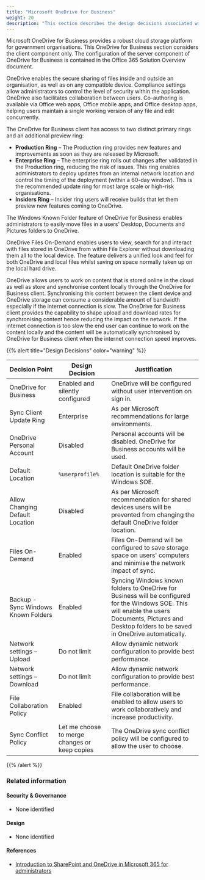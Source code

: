 ```yaml
---
title: "Microsoft OneDrive for Business"
weight: 20
description: "This section describes the design decisions associated with Microsoft OneDrive for Business."
---
```


Microsoft OneDrive for Business provides a robust cloud storage platform for government organisations. This OneDrive for Business section considers the client component only. The configuration of the server component of OneDrive for Business is contained in the Office 365 Solution Overview document.

OneDrive enables the secure sharing of files inside and outside an organisation, as well as on any compatible device. Compliance settings allow administrators to control the level of security within the application. OneDrive also facilitates collaboration between users. Co-authoring is available via Office web apps, Office mobile apps, and Office desktop apps, helping users maintain a single working version of any file and edit concurrently.

The OneDrive for Business client has access to two distinct primary rings and an additional preview ring:

* **Production Ring** – The Production ring provides new features and improvements as soon as they are released by Microsoft.
* **Enterprise Ring** – The enterprise ring rolls out changes after validated in the Production ring, reducing the risk of issues. This ring enables administrators to deploy updates from an internal network location and control the timing of the deployment (within a 60-day window). This is the recommended update ring for most large scale or high-risk organisations.
* **Insiders Ring** – Insider ring users will receive builds that let them preview new features coming to OneDrive.

The Windows Known Folder feature of OneDrive for Business enables administrators to easily move files in a users' Desktop, Documents and Pictures folders to OneDrive.

OneDrive Files On-Demand enables users to view, search for and interact with files stored in OneDrive from within File Explorer without downloading them all to the local device. The feature delivers a unified look and feel for both OneDrive and local files whilst saving on space normally taken up on the local hard drive.

OneDrive allows users to work on content that is stored online in the cloud as well as store and synchronise content locally through the OneDrive for Business client. Synchronising this content between the client device and OneDrive storage can consume a considerable amount of bandwidth especially if the internet connection is slow. The OneDrive for Business client provides the capability to shape upload and download rates for synchronising content hence reducing the impact on the network. If the internet connection is too slow the end user can continue to work on the content locally and the content will be automatically synchronised by OneDrive for Business client when the internet connection speed improves.

{{% alert title="Design Decisions" color="warning" %}}

| Decision Point                      | Design Decision                               | Justification                                                                                                                                                                                            |
|-------------------------------------|-----------------------------------------------|----------------------------------------------------------------------------------------------------------------------------------------------------------------------------------------------------------|
| OneDrive for Business               | Enabled and silently configured               | OneDrive will be configured without user intervention on sign in.                                                                                                                                        |
| Sync Client Update Ring             | Enterprise                                    | As per Microsoft recommendations for large environments.                                                                                                                                                 |
| OneDrive Personal Account           | Disabled                                      | Personal accounts will be disabled. OneDrive for Business accounts will be used.                                                                                                                         |
| Default Location                    | `%userprofile%`                               | Default OneDrive folder location is suitable for the Windows SOE.                                                                                                                                        |
| Allow Changing Default Location     | Disabled                                      | As per Microsoft recommendation for shared devices users will be prevented from changing the default OneDrive folder location.                                                                           |
| Files On-Demand                     | Enabled                                       | Files On-Demand will be configured to save storage space on users' computers and minimise the network impact of sync.                                                                                    |
| Backup - Sync Windows Known Folders | Enabled                                       | Syncing Windows known folders to OneDrive for Business will be configured for the Windows SOE. This will enable the users Documents, Pictures and Desktop folders to be saved in OneDrive automatically. |
| Network settings – Upload           | Do not limit                                  | Allow dynamic network configuration to provide best performance.                                                                                                                                         |
| Network settings – Download         | Do not limit                                  | Allow dynamic network configuration to provide best performance.                                                                                                                                         |
| File Collaboration Policy           | Enabled                                       | File collaboration will be enabled to allow users to work collaboratively and increase productivity.                                                                                                     |
| Sync Conflict Policy                | Let me choose to merge changes or keep copies | The OneDrive sync conflict policy will be configured to allow the user to choose.                                                                                                                        |

{{% /alert %}}

### Related information

#### Security & Governance

* None identified

#### Design

* None identified

#### References

* [Introduction to SharePoint and OneDrive in Microsoft 365 for administrators](https://learn.microsoft.com/sharepoint/introduction)
